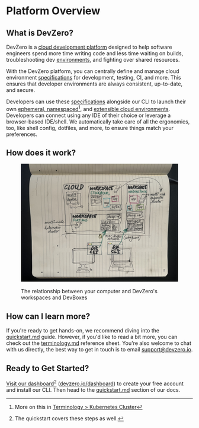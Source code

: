 # Platform Overview

## What is DevZero?

DevZero is a [cloud development platform](https://www.devzero.io/cloud-development-environment) designed to help software engineers spend more time writing code and less time waiting on builds, troubleshooting dev [environments](../references/terminology.md#environments), and fighting over shared resources.

With the DevZero platform, you can centrally define and manage cloud environment [specifications](../references/terminology.md#recipe) for development, testing, CI, and more. This ensures that developer environments are always consistent, up-to-date, and secure.

Developers can use these [specifications](../recipes/syntax.md) alongside our CLI to launch their own [ephemeral, namespaced](#user-content-fn-1)[^1], and [extensible cloud environments](../references/terminology.md#workspace). Developers can connect using any IDE of their choice or leverage a browser-based IDE/shell. We automatically take care of all the ergonomics, too, like shell config, dotfiles, and more, to ensure things match your preferences.

## How does it work?

<figure><img src="../.gitbook/assets/computer-to-workspace-devbox.jpg" alt=""><figcaption><p>The relationship between your computer and DevZero's workspaces and DevBoxes</p></figcaption></figure>

## How can I learn more?

If you're ready to get hands-on, we recommend diving into the [quickstart.md](quickstart.md "mention") guide. However, if you'd like to read a bit more, you can check out the [terminology.md](../references/terminology.md "mention") reference sheet. You're also welcome to chat with us directly, the best way to get in touch is to email [support@devzero.io](mailto:support@devzero.io).

## Ready to Get Started?

[Visit our dashboard](#user-content-fn-2)[^2] ([devzero.io/dashboard](https://devzero.io/dashboard)) to create your free account and install our CLI. Then head to the [quickstart.md](quickstart.md "mention") section of our docs.

[^1]: More on this in [Terminology > Kubernetes Cluster](../references/terminology.md#kubernetes-cluster-ephemeral-namespaced)

[^2]: The quickstart covers these steps as well.
